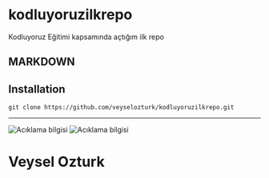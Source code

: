 # kodluyoruzilkrepo
Kodluyoruz Eğitimi kapsamında açtığım ilk repo


## MARKDOWN



## Installation

```git
git clone https://github.com/veyselozturk/kodluyoruzilkrepo.git
```
***
![Acıklama bilgisi](https://kodluyoruz.org/wp-content/uploads/2022/05/kodluyoruz_yatay_slogan.png)
![Acıklama bilgisi](https://picsum.photos/id/10/1000/300)

# Veysel Ozturk
